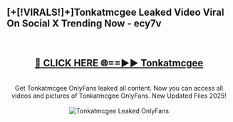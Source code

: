 <h2>[+[!VIRALS!]+]Tonkatmcgee Leaked Video Viral On Social X Trending Now - ecy7v</h2>
<br>
<div align="center">
<h2><a href="https://libra.edu.pl?Tonkatmcgee" rel="nofollow">🔴 CLICK HERE 🌐==►► Tonkatmcgee</a></h2>
<br>
Get Tonkatmcgee OnlyFans leaked all content. Now you can access all videos and pictures of Tonkatmcgee OnlyFans. New Updated Files 2025!
<br>
<br>
<a href="https://libra.edu.pl?Tonkatmcgee" rel="nofollow" data-target="animated-image.originalLink"><img src="https://i.ibb.co.com/WyWwxjT/player-gif2.gif" alt="Tonkatmcgee Leaked OnlyFans" style="max-width: 100%; display: inline-block;" data-target="animated-image.originalImage"></a>
</div>
<br>
